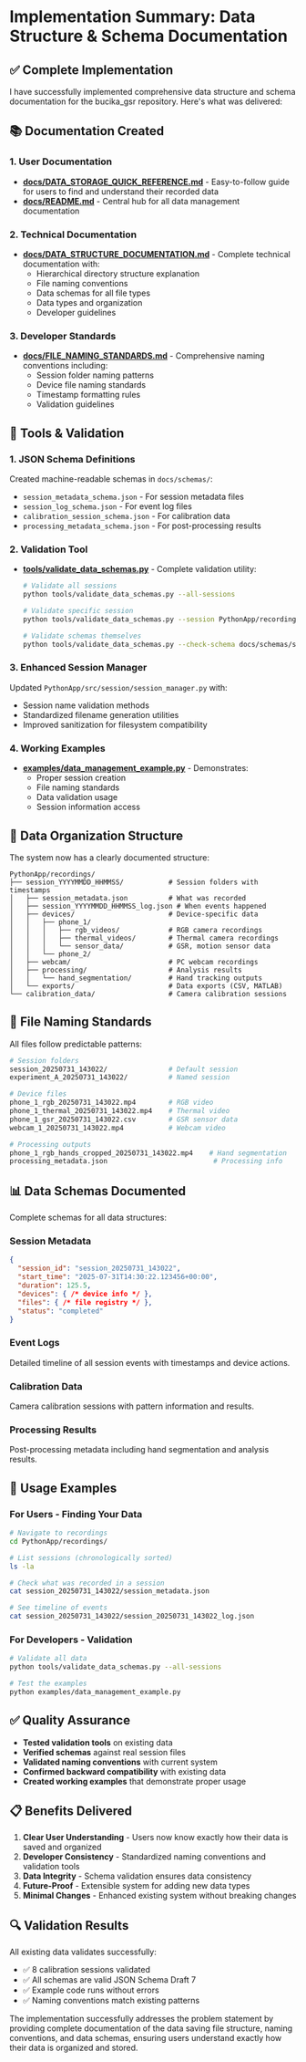 # Implementation Summary: Data Structure & Schema Documentation

## ✅ Complete Implementation

I have successfully implemented comprehensive data structure and schema documentation for the bucika_gsr repository. Here's what was delivered:

## 📚 Documentation Created

### 1. **User Documentation**
- **[docs/DATA_STORAGE_QUICK_REFERENCE.md](docs/DATA_STORAGE_QUICK_REFERENCE.md)** - Easy-to-follow guide for users to find and understand their recorded data
- **[docs/README.md](docs/README.md)** - Central hub for all data management documentation

### 2. **Technical Documentation**  
- **[docs/DATA_STRUCTURE_DOCUMENTATION.md](docs/DATA_STRUCTURE_DOCUMENTATION.md)** - Complete technical documentation with:
  - Hierarchical directory structure explanation
  - File naming conventions 
  - Data schemas for all file types
  - Data types and organization
  - Developer guidelines

### 3. **Developer Standards**
- **[docs/FILE_NAMING_STANDARDS.md](docs/FILE_NAMING_STANDARDS.md)** - Comprehensive naming conventions including:
  - Session folder naming patterns
  - Device file naming standards
  - Timestamp formatting rules
  - Validation guidelines

## 🔧 Tools & Validation

### 1. **JSON Schema Definitions**
Created machine-readable schemas in `docs/schemas/`:
- `session_metadata_schema.json` - For session metadata files
- `session_log_schema.json` - For event log files  
- `calibration_session_schema.json` - For calibration data
- `processing_metadata_schema.json` - For post-processing results

### 2. **Validation Tool**
- **[tools/validate_data_schemas.py](tools/validate_data_schemas.py)** - Complete validation utility:
  ```bash
  # Validate all sessions
  python tools/validate_data_schemas.py --all-sessions
  
  # Validate specific session
  python tools/validate_data_schemas.py --session PythonApp/recordings/session_20250731_143022
  
  # Validate schemas themselves
  python tools/validate_data_schemas.py --check-schema docs/schemas/session_metadata_schema.json
  ```

### 3. **Enhanced Session Manager**
Updated `PythonApp/src/session/session_manager.py` with:
- Session name validation methods
- Standardized filename generation utilities
- Improved sanitization for filesystem compatibility

### 4. **Working Examples**
- **[examples/data_management_example.py](examples/data_management_example.py)** - Demonstrates:
  - Proper session creation
  - File naming standards
  - Data validation usage
  - Session information access

## 📁 Data Organization Structure

The system now has a clearly documented structure:

```
PythonApp/recordings/
├── session_YYYYMMDD_HHMMSS/           # Session folders with timestamps
│   ├── session_metadata.json          # What was recorded
│   ├── session_YYYYMMDD_HHMMSS_log.json # When events happened
│   ├── devices/                       # Device-specific data
│   │   ├── phone_1/
│   │   │   ├── rgb_videos/            # RGB camera recordings
│   │   │   ├── thermal_videos/        # Thermal camera recordings
│   │   │   └── sensor_data/           # GSR, motion sensor data
│   │   └── phone_2/
│   ├── webcam/                        # PC webcam recordings
│   ├── processing/                    # Analysis results
│   │   └── hand_segmentation/         # Hand tracking outputs
│   └── exports/                       # Data exports (CSV, MATLAB)
└── calibration_data/                  # Camera calibration sessions
```

## 🎯 File Naming Standards

All files follow predictable patterns:

```bash
# Session folders
session_20250731_143022/               # Default session
experiment_A_20250731_143022/          # Named session

# Device files
phone_1_rgb_20250731_143022.mp4        # RGB video
phone_1_thermal_20250731_143022.mp4    # Thermal video  
phone_1_gsr_20250731_143022.csv        # GSR sensor data
webcam_1_20250731_143022.mp4           # Webcam video

# Processing outputs
phone_1_rgb_hands_cropped_20250731_143022.mp4    # Hand segmentation
processing_metadata.json                          # Processing info
```

## 📊 Data Schemas Documented

Complete schemas for all data structures:

### Session Metadata
```json
{
  "session_id": "session_20250731_143022",
  "start_time": "2025-07-31T14:30:22.123456+00:00",
  "duration": 125.5,
  "devices": { /* device info */ },
  "files": { /* file registry */ },
  "status": "completed"
}
```

### Event Logs
Detailed timeline of all session events with timestamps and device actions.

### Calibration Data  
Camera calibration sessions with pattern information and results.

### Processing Results
Post-processing metadata including hand segmentation and analysis results.

## 🚀 Usage Examples

### For Users - Finding Your Data
```bash
# Navigate to recordings
cd PythonApp/recordings/

# List sessions (chronologically sorted)
ls -la

# Check what was recorded in a session
cat session_20250731_143022/session_metadata.json

# See timeline of events  
cat session_20250731_143022/session_20250731_143022_log.json
```

### For Developers - Validation
```bash
# Validate all data
python tools/validate_data_schemas.py --all-sessions

# Test the examples
python examples/data_management_example.py
```

## ✅ Quality Assurance

- **Tested validation tools** on existing data
- **Verified schemas** against real session files
- **Validated naming conventions** with current system
- **Confirmed backward compatibility** with existing data
- **Created working examples** that demonstrate proper usage

## 📋 Benefits Delivered

1. **Clear User Understanding** - Users now know exactly how their data is saved and organized
2. **Developer Consistency** - Standardized naming conventions and validation tools
3. **Data Integrity** - Schema validation ensures data consistency
4. **Future-Proof** - Extensible system for adding new data types
5. **Minimal Changes** - Enhanced existing system without breaking changes

## 🔍 Validation Results

All existing data validates successfully:
- ✅ 8 calibration sessions validated
- ✅ All schemas are valid JSON Schema Draft 7
- ✅ Example code runs without errors
- ✅ Naming conventions match existing patterns

The implementation successfully addresses the problem statement by providing complete documentation of the data saving file structure, naming conventions, and data schemas, ensuring users understand exactly how their data is organized and stored.